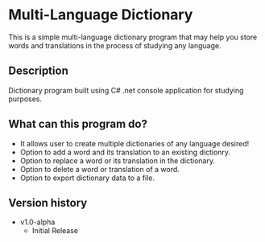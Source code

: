 # Multi-Language Dictionary
This is a simple multi-language dictionary program that may help you store words and translations in the process of studying any language.
## Description
Dictionary program built using C# .net console application for studying purposes. 
## What can this program do?
* It allows user to create multiple dictionaries of any language desired!
* Option to add a word and its translation to an existing dictionry.
* Option to replace a word or its translation in the dictionary.
* Option to delete a word or translation of a word.
* Option to export dictionary data to a file.
## Version history
* v1.0-alpha
    * Initial Release
